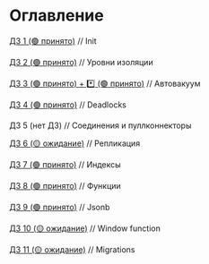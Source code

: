 # Оглавление

[ДЗ 1 (🟢 принято)](hw_1.md) // Init

[ДЗ 2 (🟢 принято)](hw_2.md) // Уровни изоляции

[ДЗ 3 (🟢 принято) + *️⃣ (🟢 принято)](hw_3.md) // Автовакуум

[ДЗ 4 (🟢 принято)](hw_4.md) // Deadlocks

ДЗ 5 (нет ДЗ) // Соединения и пуллконнекторы

[ДЗ 6 (🟡 ожидание)](hw_6.md) // Репликация

[ДЗ 7 (🟢 принято)](hw_7.md) // Индексы

[ДЗ 8 (🟢 принято)](hw_8.md) // Функции

[ДЗ 9 (🟢 принято)](hw_9.md) // Jsonb

[ДЗ 10 (🟡 ожидание)](hw_10.md) // Window function

[ДЗ 11 (🟡 ожидание)](hw_11.md) // Migrations